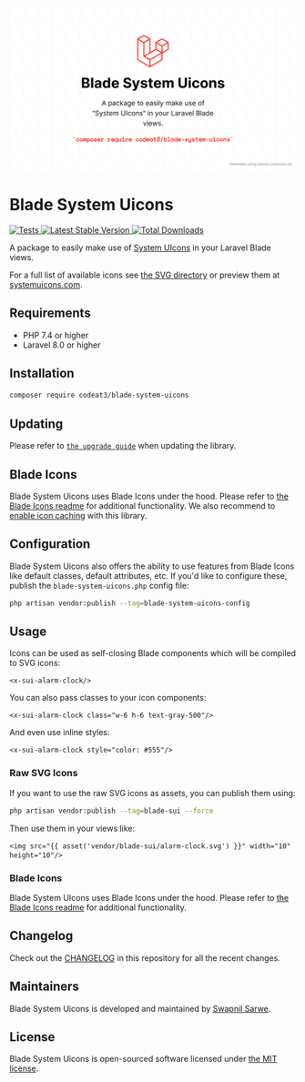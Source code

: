<p align="center">
    <img src="./socialcard-blade-system-uicons.png" width="1280" title="Social Card Blade System Uicons">
</p>

# Blade System Uicons

<a href="https://github.com/codeat3/blade-systemui-icons/actions?query=workflow%3ATests">
    <img src="https://github.com/codeat3/blade-systemui-icons/workflows/Tests/badge.svg" alt="Tests">
</a>
<a href="https://packagist.org/packages/codeat3/blade-systemui-icons">
    <img src="https://img.shields.io/packagist/v/codeat3/blade-systemui-icons" alt="Latest Stable Version">
</a>
<a href="https://packagist.org/packages/codeat3/blade-systemui-icons">
    <img src="https://img.shields.io/packagist/dt/codeat3/blade-systemui-icons" alt="Total Downloads">
</a>

A package to easily make use of [System UIcons](https://github.com/CoreyGinnivan/system-uicons) in your Laravel Blade views.

For a full list of available icons see [the SVG directory](resources/svg) or preview them at [systemuicons.com](https://systemuicons.com/).

## Requirements

- PHP 7.4 or higher
- Laravel 8.0 or higher

## Installation

```bash
composer require codeat3/blade-system-uicons
```

## Updating

Please refer to [`the upgrade guide`](UPGRADE.md) when updating the library.

## Blade Icons

Blade System Uicons uses Blade Icons under the hood. Please refer to [the Blade Icons readme](https://github.com/blade-ui-kit/blade-icons) for additional functionality. We also recommend to [enable icon caching](https://github.com/blade-ui-kit/blade-icons#caching) with this library.

## Configuration

Blade System Uicons also offers the ability to use features from Blade Icons like default classes, default attributes, etc. If you'd like to configure these, publish the `blade-system-uicons.php` config file:

```bash
php artisan vendor:publish --tag=blade-system-uicons-config
```

## Usage

Icons can be used as self-closing Blade components which will be compiled to SVG icons:

```blade
<x-sui-alarm-clock/>
```

You can also pass classes to your icon components:

```blade
<x-sui-alarm-clock class="w-6 h-6 text-gray-500"/>
```

And even use inline styles:

```blade
<x-sui-alarm-clock style="color: #555"/>
```

### Raw SVG Icons

If you want to use the raw SVG icons as assets, you can publish them using:

```bash
php artisan vendor:publish --tag=blade-sui --force
```

Then use them in your views like:

```blade
<img src="{{ asset('vendor/blade-sui/alarm-clock.svg') }}" width="10" height="10"/>
```

### Blade Icons

Blade System UIcons uses Blade Icons under the hood. Please refer to [the Blade Icons readme](https://github.com/blade-ui-kit/blade-icons) for additional functionality.

## Changelog

Check out the [CHANGELOG](CHANGELOG.md) in this repository for all the recent changes.

## Maintainers

Blade System Uicons is developed and maintained by [Swapnil Sarwe](https://swapnilsarwe.com).

## License

Blade System Uicons is open-sourced software licensed under [the MIT license](LICENSE.md).

